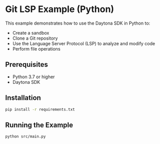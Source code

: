 # Git LSP Example (Python)

This example demonstrates how to use the Daytona SDK in Python to:

- Create a sandbox
- Clone a Git repository
- Use the Language Server Protocol (LSP) to analyze and modify code
- Perform file operations

## Prerequisites

- Python 3.7 or higher
- Daytona SDK

## Installation

```bash
pip install -r requirements.txt
```

## Running the Example

```bash
python src/main.py
```
